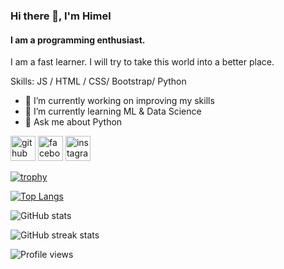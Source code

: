


### Hi there 👋, I'm Himel
#### I am a programming enthusiast.
I am a fast learner. I will try to take this world into a better place.

Skills: JS / HTML / CSS/ Bootstrap/ Python

- 🔭 I’m currently working on improving my skills 
- 🌱 I’m currently learning ML & Data Science
- 💬 Ask me about Python 


[<img src='https://cdn.jsdelivr.net/npm/simple-icons@3.0.1/icons/github.svg' alt='github' height='40'>](https://github.com/Hasanul-Banna-Himel)  [<img src='https://cdn.jsdelivr.net/npm/simple-icons@3.0.1/icons/facebook.svg' alt='facebook' height='40'>](https://www.facebook.com/hasanulbanna.himel.9)  [<img src='https://cdn.jsdelivr.net/npm/simple-icons@3.0.1/icons/instagram.svg' alt='instagram' height='40'>](https://www.instagram.com/hasanul_himel/)  

[![trophy](https://github-profile-trophy.vercel.app/?username=Hasanul-Banna-Himel)](https://github.com/ryo-ma/github-profile-trophy)

[![Top Langs](https://github-readme-stats.vercel.app/api/top-langs/?username=Hasanul-Banna-Himel)](https://github.com/anuraghazra/github-readme-stats)

![GitHub stats](https://github-readme-stats.vercel.app/api?username=Hasanul-Banna-Himel&show_icons=true)  

![GitHub streak stats](https://github-readme-streak-stats.herokuapp.com/?user=Hasanul-Banna-Himel)  

![Profile views](https://gpvc.arturio.dev/Hasanul-Banna-Himel)  
